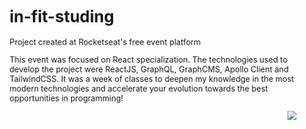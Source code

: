 # in-fit-studing
Project created at Rocketseat's free event platform

This event was focused on React specialization.
The technologies used to develop the project were ReactJS, GraphQL, GraphCMS, Apollo Client and TailwindCSS.
It was a week of classes to deepen my knowledge in the most modern technologies and accelerate your evolution towards the best opportunities in programming!


<img align="right" src="https://cdn.discordapp.com/attachments/883032990811291738/990986179061112882/unknown.png"/>
